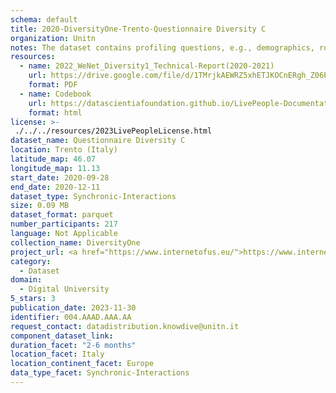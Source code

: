 ```yaml
---
schema: default
title: 2020-DiversityOne-Trento-Questionnaire Diversity C
organization: Unitn
notes: The dataset contains profiling questions, e.g., demographics, routines, personality. It is part of Wenet Diversity 1 data collection, which contains data about the everyday life activities of students coming from 8 different universities located in China, Denmark, India, Italy, Mexico, Mongolia, Paraguay and UK. The data were collected via questionnaires, data coming from 27 smartphone sensors associated to thousand self-reported annotations over a period of 4 weeks.
resources:
  - name: 2022_WeNet_Diversity1_Technical-Report(2020-2021)
    url: https://drive.google.com/file/d/1TMrjkAEWRZ5xhETJKOCnERgh_Z06PO2E/view?usp=drive_link
    format: PDF
  - name: Codebook
    url: https://datascientiafoundation.github.io/LivePeople-Documentation/codebooks/2020_DV1_Trento_questionnaire_c.html
    format: html
license: >-
 ./../../resources/2023LivePeopleLicense.html
dataset_name: Questionnaire Diversity C
location: Trento (Italy)
latitude_map: 46.07
longitude_map: 11.13
start_date: 2020-09-28
end_date: 2020-12-11
dataset_type: Synchronic-Interactions
size: 0.09 MB
dataset_format: parquet
number_participants: 217
language: Not Applicable
collection_name: DiversityOne
project_url: <a href="https://www.internetofus.eu/">https://www.internetofus.eu/</a>
category: 
  - Dataset
domain: 
  - Digital University
5_stars: 3
publication_date: 2023-11-30
identifier: 004.AAAD.AAA.AA
request_contact: datadistribution.knowdive@unitn.it
component_dataset_link: 
duration_facet: "2-6 months"
location_facet: Italy
location_continent_facet: Europe
data_type_facet: Synchronic-Interactions
---
```

